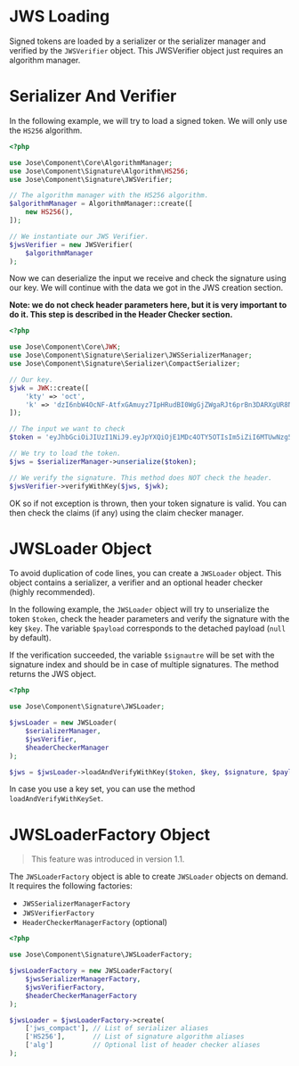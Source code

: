 JWS Loading
===========

Signed tokens are loaded by a serializer or the serializer manager and verified by the `JWSVerifier` object.
This JWSVerifier object just requires an algorithm manager.

# Serializer And Verifier

In the following example, we will try to load a signed token. We will only use the `HS256` algorithm.

```php
<?php

use Jose\Component\Core\AlgorithmManager;
use Jose\Component\Signature\Algorithm\HS256;
use Jose\Component\Signature\JWSVerifier;

// The algorithm manager with the HS256 algorithm.
$algorithmManager = AlgorithmManager::create([
    new HS256(),
]);

// We instantiate our JWS Verifier.
$jwsVerifier = new JWSVerifier(
    $algorithmManager
);
```

Now we can deserialize the input we receive and check the signature using our key.
We will continue with the data we got in the JWS creation section.

**Note: we do not check header parameters here, but it is very important to do it. This step is described in the Header Checker section.**

```php
<?php

use Jose\Component\Core\JWK;
use Jose\Component\Signature\Serializer\JWSSerializerManager;
use Jose\Component\Signature\Serializer\CompactSerializer;

// Our key.
$jwk = JWK::create([
    'kty' => 'oct',
    'k' => 'dzI6nbW4OcNF-AtfxGAmuyz7IpHRudBI0WgGjZWgaRJt6prBn3DARXgUR8NVwKhfL43QBIU2Un3AvCGCHRgY4TbEqhOi8-i98xxmCggNjde4oaW6wkJ2NgM3Ss9SOX9zS3lcVzdCMdum-RwVJ301kbin4UtGztuzJBeg5oVN00MGxjC2xWwyI0tgXVs-zJs5WlafCuGfX1HrVkIf5bvpE0MQCSjdJpSeVao6-RSTYDajZf7T88a2eVjeW31mMAg-jzAWfUrii61T_bYPJFOXW8kkRWoa1InLRdG6bKB9wQs9-VdXZP60Q4Yuj_WZ-lO7qV9AEFrUkkjpaDgZT86w2g',
]);

// The input we want to check
$token = 'eyJhbGciOiJIUzI1NiJ9.eyJpYXQiOjE1MDc4OTY5OTIsIm5iZiI6MTUwNzg5Njk5MiwiZXhwIjoxNTA3OTAwNTkyLCJpc3MiOiJNeSBzZXJ2aWNlIiwiYXVkIjoiWW91ciBhcHBsaWNhdGlvbiJ9.eycp9PTdgO4WA-68-AMoHPwsKDr68NhjIQKz4lUkiI0';

// We try to load the token.
$jws = $serializerManager->unserialize($token);

// We verify the signature. This method does NOT check the header.
$jwsVerifier->verifyWithKey($jws, $jwk);
```

OK so if not exception is thrown, then your token signature is valid. You can then check the claims (if any) using the claim checker manager.

# JWSLoader Object

To avoid duplication of code lines, you can create a `JWSLoader` object.
This object contains a serializer, a verifier and an optional header checker (highly recommended).

In the following example, the `JWSLoader` object will try to unserialize the token `$token`, check the header parameters and verify the signature with the key `$key`.
The variable `$payload` corresponds to the detached payload (`null` by default).

If the verification succeeded, the variable `$signautre` will be set with the signature index and should be in case of multiple signatures.
The method returns the JWS object.

```php
<?php

use Jose\Component\Signature\JWSLoader;

$jwsLoader = new JWSLoader(
    $serializerManager,
    $jwsVerifier,
    $headerCheckerManager
);

$jws = $jwsLoader->loadAndVerifyWithKey($token, $key, $signature, $payload);
```

In case you use a key set, you can use the method `loadAndVerifyWithKeySet`.

# JWSLoaderFactory Object

> This feature was introduced in version 1.1.

The `JWSLoaderFactory` object is able to create `JWSLoader` objects on demand.
It requires the following factories:

* `JWSSerializerManagerFactory`
* `JWSVerifierFactory`
* `HeaderCheckerManagerFactory` (optional)

```php
<?php

use Jose\Component\Signature\JWSLoaderFactory;

$jwsLoaderFactory = new JWSLoaderFactory(
    $jwsSerializerManagerFactory,
    $jwsVerifierFactory,
    $headerCheckerManagerFactory
);

$jwsLoader = $jwsLoaderFactory->create(
    ['jws_compact'], // List of serializer aliases
    ['HS256'],       // List of signature algorithm aliases
    ['alg']          // Optional list of header checker aliases
);
```
